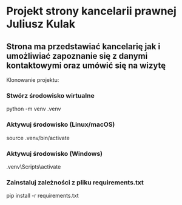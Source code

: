 # Projekt strony kancelarii prawnej Juliusz Kulak
## Strona ma przedstawiać kancelarię jak i umożliwiać zapoznanie się z danymi kontaktowymi oraz umówić się na wizytę


Klonowanie projektu:
### Stwórz środowisko wirtualne
python -m venv .venv

### Aktywuj środowisko (Linux/macOS)
source .venv/bin/activate

### Aktywuj środowisko (Windows)
.venv\Scripts\activate

### Zainstaluj zależności z pliku requirements.txt
pip install -r requirements.txt
